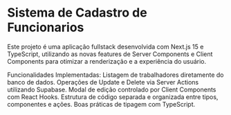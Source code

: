 # Sistema de Cadastro de Funcionarios
Este projeto é uma aplicação fullstack desenvolvida com Next.js 15 e TypeScript, utilizando as novas features de Server Components e Client Components para otimizar a renderização e a experiência do usuário.

Funcionalidades Implementadas:
Listagem de trabalhadores diretamente do banco de dados.
Operações de Update e Delete via Server Actions utilizando Supabase.
Modal de edição controlado por Client Components com React Hooks.
Estrutura de código separada e organizada entre tipos, componentes e ações.
Boas práticas de tipagem com TypeScript.

